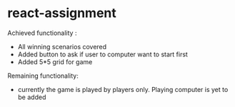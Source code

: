 # react-assignment
Achieved functionality : 
- All winning scenarios covered
- Added button to ask if user to computer want to start first
- Added 5*5 grid for game

Remaining functionality:
- currently the game is played by players only. Playing computer is yet to be added
